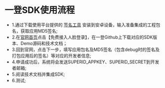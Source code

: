 # 一登SDK使用流程

- 1.通过下载使用平台提供的 <a href="http://superid.me/superid/SuperIDSign.apk" target="_blank">签名工具</a > 安装到安卓设备，输入准备集成的工程包名，获取应用MD5签名;
- 2.在<a href="http://superid.me" target="_blank">官网首页</a >点击【免费接入人脸登录】，在一登Github上下载对应的SDK版本、Demo源码和技术文档；
- 3.回到官网，点击下一步，填写应用包名及MD5签名（包含debug时的签名及打包应用后的签名）等对应的开发者信息;
- 4.申请成功后，系统将会发送SUPERID\_APPKEY、SUPERID\_SECRET到开发者邮箱;
- 5.阅读技术文档并集成SDK;
- 6.测试;
